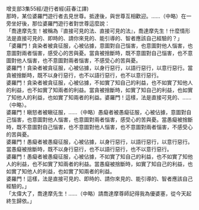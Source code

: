增支部3集55經/遊行者經(莊春江譯)  
那時，某位婆羅門遊行者去見世尊。抵達後，與世尊互相歡迎。……（中略）在一旁坐好後，那位婆羅門遊行者對世尊這麼說：  
「喬達摩先生！被稱為『直接可見的法、直接可見的法』，喬達摩先生！什麼情形法是直接可見的、即時的、請你來見的、能引導的、智者應該自己經驗的？」  
「婆羅門！貪染者被貪征服，心被佔據，意圖對自己惱害，也意圖對他人惱害，也意圖對兩者惱害，感受心的苦與憂。當貪被捨斷時，既不意圖對自己惱害，也不意圖對他人惱害，也不意圖對兩者惱害，不感受心的苦與憂。  
婆羅門！貪染者被貪征服，心被佔據，以身行惡行，以語行惡行，以意行惡行。當貪被捨斷時，既不以身行惡行，也不以語行惡行，也不以意行惡行。  
婆羅門！貪染者被貪征服，心被佔據，不如實了知自己的利益，也不如實了知他人的利益，也不如實了知兩者的利益。當貪被捨斷時，如實了知自己的利益，也如實了知他人的利益，也如實了知兩者的利益。婆羅門！這樣，法是直接可見的、……（中略）。  
婆羅門！瞋怒者被瞋征服，……（中略）愚癡者被愚癡征服，心被佔據，意圖對自己惱害，也意圖對他人惱害，也意圖對兩者惱害，感受心的苦與憂。當愚癡被捨斷時，既不意圖對自己惱害，也不意圖對他人惱害，也不意圖對兩者惱害，不感受心的苦與憂。  
婆羅門！愚癡者被愚癡征服，心被佔據，以身行惡行，以語行惡行，以意行惡行。當愚癡被捨斷時，既不以身行惡行，也不以語行惡行，也不以意行惡行。  
婆羅門！愚癡者被愚癡征服，心被佔據，不如實了知自己的利益，也不如實了知他人的利益，也不如實了知兩者的利益。當愚癡被捨斷時，如實了知自己的利益，也如實了知他人的利益，也如實了知兩者的利益。  
婆羅門！這樣，法是直接可見的、即時的、請你來見的、能引導的、智者應該自己經驗的。」  
「太偉大了，喬達摩先生！……（中略）請喬達摩尊師記得我為優婆塞，從今天起終生歸依。」  
  
  
